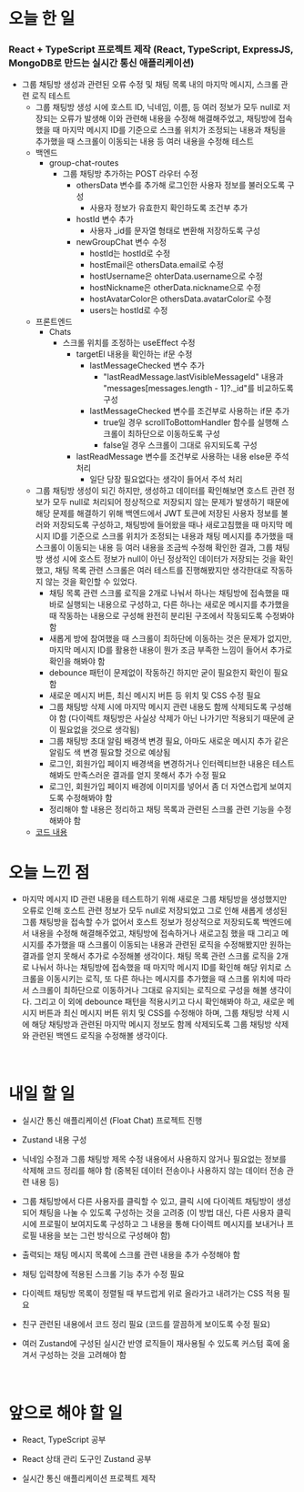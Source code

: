 # 오늘 한 일

### React + TypeScript 프로젝트 제작 (React, TypeScript, ExpressJS, MongoDB로 만드는 실시간 통신 애플리케이션)

- 그룹 채팅방 생성과 관련된 오류 수정 및 채팅 목록 내의 마지막 메시지, 스크롤 관련 로직 테스트
  - 그룹 채팅방 생성 시에 호스트 ID, 닉네임, 이름, 등 여러 정보가 모두 null로 저장되는 오류가 발생해 이와 관련해 내용을 수정해 해결해주었고, 채팅방에 접속했을 때 마지막 메시지 ID를 기준으로 스크롤 위치가 조정되는 내용과 채팅을 추가했을 때 스크롤이 이동되는 내용 등 여러 내용을 수정해 테스트
  - 백엔드
    - group-chat-routes
      - 그룹 채팅방 추가하는 POST 라우터 수정
        - othersData 변수를 추가해 로그인한 사용자 정보를 불러오도록 구성
          - 사용자 정보가 유효한지 확인하도록 조건부 추가
        - hostId 변수 추가
          - 사용자 \_id를 문자열 형태로 변환해 저장하도록 구성
        - newGroupChat 변수 수정
          - hostId는 hostId로 수정
          - hostEmail은 othersData.email로 수정
          - hostUsername은 ohterData.username으로 수정
          - hostNickname은 otherData.nickname으로 수정
          - hostAvatarColor은 othersData.avatarColor로 수정
          - users는 hostId로 수정
  - 프론트엔드
    - Chats
      - 스크롤 위치를 조정하는 useEffect 수정
        - targetEl 내용을 확인하는 if문 수정
          - lastMessageChecked 변수 추가
            - "lastReadMessage.lastVisibleMessageId" 내용과 "messages[messages.length - 1]?.\_id"를 비교하도록 구성
          - lastMessageChecked 변수를 조건부로 사용하는 if문 추가
            - true일 경우 scrollToBottomHandler 함수를 실행해 스크롤이 최하단으로 이동하도록 구성
            - false일 경우 스크롤이 그대로 유지되도록 구성
        - lastReadMessage 변수를 조건부로 사용하는 내용 else문 주석 처리
          - 일단 당장 필요없다는 생각이 들어서 주석 처리
  - 그룹 채팅방 생성이 되긴 하지만, 생성하고 데이터를 확인해보면 호스트 관련 정보가 모두 null로 처리되어 정상적으로 저장되지 않는 문제가 발생하기 때문에 해당 문제를 해결하기 위해 백엔드에서 JWT 토큰에 저장된 사용자 정보를 불러와 저장되도록 구성하고, 채팅방에 들어왔을 때나 새로고침했을 때 마지막 메시지 ID를 기준으로 스크롤 위치가 조정되는 내용과 채팅 메시지를 추가했을 때 스크롤이 이동되는 내용 등 여러 내용을 조금씩 수정해 확인한 결과, 그룹 채팅방 생성 시에 호스트 정보가 null이 아닌 정상적인 데이터가 저장되는 것을 확인했고, 채팅 목록 관련 스크롤은 여러 테스트를 진행해봤지만 생각한대로 작동하지 않는 것을 확인할 수 있었다.
    - 채팅 목록 관련 스크롤 로직을 2개로 나눠서 하나는 채팅방에 접속했을 때 바로 실행되는 내용으로 구성하고, 다른 하나는 새로운 메시지를 추가했을 때 작동하는 내용으로 구성해 완전히 분리된 구조에서 작동되도록 수정봐야 함
    - 새롭게 방에 참여했을 때 스크롤이 최하단에 이동하는 것은 문제가 없지만, 마지막 메시지 ID를 활용한 내용이 뭔가 조금 부족한 느낌이 들어서 추가로 확인을 해봐야 함
    - debounce 패턴이 문제없이 작동하긴 하지만 굳이 필요한지 확인이 필요함
    - 새로운 메시지 버튼, 최신 메시지 버튼 등 위치 및 CSS 수정 필요
    - 그룹 채팅방 삭제 시에 마지막 메시지 관련 내용도 함께 삭제되도록 구성해야 함 (다이렉트 채팅방은 사실상 삭제가 아닌 나가기만 적용되기 때문에 굳이 필요없을 것으로 생각됨)
    - 그룹 채팅방 초대 알림 배경색 변경 필요, 아마도 새로운 메시지 추가 같은 알림도 색 변경 필요할 것으로 예상됨
    - 로그인, 회원가입 페이지 배경색을 변경하거나 인터렉티브한 내용은 테스트해봐도 만족스러운 결과를 얻지 못해서 추가 수정 필요
    - 로그인, 회원가입 페이지 배경에 이미지를 넣어서 좀 더 자연스럽게 보여지도록 수정해봐야 함
    - 정리해야 할 내용은 정리하고 채팅 목록과 관련된 스크롤 관련 기능을 수정해봐야 함
  - [코드 내용](https://github.com/jeongsangtae/float-chat/commit/3aa0cc72ea7936b6e1159962f14cb95597ff628b)

# 오늘 느낀 점

- 마지막 메시지 ID 관련 내용을 테스트하기 위해 새로운 그룹 채팅방을 생성했지만 오류로 인해 호스트 관련 정보가 모두 null로 저장되었고 그로 인해 새롭게 생성된 그룹 채팅방을 접속할 수가 없어서 호스트 정보가 정상적으로 저장되도록 백엔드에서 내용을 수정해 해결해주었고, 채팅방에 접속하거나 새로고침 했을 때 그리고 메시지를 추가했을 때 스크롤이 이동되는 내용과 관련된 로직을 수정해봤지만 원하는 결과를 얻지 못해서 추가로 수정해볼 생각이다. 채팅 목록 관련 스크롤 로직을 2개로 나눠서 하나는 채팅방에 접속했을 때 마지막 메시지 ID를 확인해 해당 위치로 스크롤을 이동시키는 로직, 또 다른 하나는 메시지를 추가했을 때 스크롤 위치에 따라서 스크롤이 최하단으로 이동하거나 그대로 유지되는 로직으로 구성을 해볼 생각이다. 그리고 이 외에 debounce 패턴을 적용시키고 다시 확인해봐야 하고, 새로운 메시지 버튼과 최신 메시지 버튼 위치 및 CSS를 수정해야 하며, 그룹 채팅방 삭제 시에 해당 채팅방과 관련된 마지막 메시지 정보도 함께 삭제되도록 그룹 채팅방 삭제와 관련된 백엔드 로직을 수정해볼 생각이다.

<br />

# 내일 할 일

- 실시간 통신 애플리케이션 (Float Chat) 프로젝트 진행

- Zustand 내용 구성

- 닉네임 수정과 그룹 채팅방 제목 수정 내용에서 사용하지 않거나 필요없는 정보를 삭제해 코드 정리를 해야 함 (중복된 데이터 전송이나 사용하지 않는 데이터 전송 관련 내용 등)

- 그룹 채팅방에서 다른 사용자를 클릭할 수 있고, 클릭 시에 다이렉트 채팅방이 생성되어 채팅을 나눌 수 있도록 구성하는 것을 고려중 (이 방법 대신, 다른 사용자 클릭 시에 프로필이 보여지도록 구성하고 그 내용을 통해 다이렉트 메시지를 보내거나 프로필 내용을 보는 그런 방식으로 구성해야 함)

- 출력되는 채팅 메시지 목록에 스크롤 관련 내용을 추가 수정해야 함

- 채팅 입력창에 적용된 스크롤 기능 추가 수정 필요

- 다이렉트 채팅방 목록이 정렬될 때 부드럽게 위로 올라가고 내려가는 CSS 적용 필요

- 친구 관련된 내용에서 코드 정리 필요 (코드를 깔끔하게 보이도록 수정 필요)

- 여러 Zustand에 구성된 실시간 반영 로직들이 재사용될 수 있도록 커스텀 훅에 옮겨서 구성하는 것을 고려해야 함

<br />

# 앞으로 해야 할 일

- React, TypeScript 공부

- React 상태 관리 도구인 Zustand 공부

- 실시간 통신 애플리케이션 프로젝트 제작
